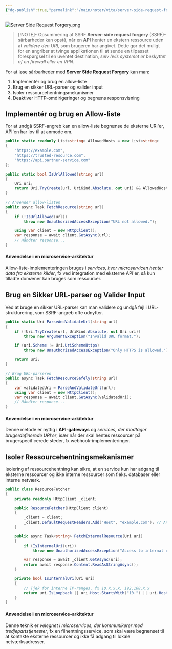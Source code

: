 ```yaml
---
{"dg-publish":true,"permalink":"/main/noter/vita/server-side-request-forgery/","created":"2024-11-11T08:46:27.958+01:00"}
---
```


![Server Side Request Forgery.png](/img/user/Server%20Side%20Request%20Forgery.png)
> [!NOTE]- Opsummering af SSRF
> **Server-side request forgery** (SSRF)-sårbarheder kan opstå, når en **API** henter en ekstern ressource uden at *validere den URI*, som brugeren har angivet. Dette gør det muligt for en angriber at tvinge applikationen til at sende en tilpasset forespørgsel til en uventet destination, *selv hvis systemet er beskyttet af en firewall eller en VPN*.


For at løse sårbarheder med **Server Side Request Forgery** kan man:
1. Implementér og brug en allow-liste
2. Brug en sikker URL-parser og valider input
3. Isoler ressourcehentningsmekanismer
4. Deaktiver HTTP-omdirigeringer og begræns responsvisning

## Implementér og brug en Allow-liste
For at undgå SSRF-angreb kan en allow-liste begrænse de eksterne URI'er, API'en har lov til at anmode om.
```csharp
public static readonly List<string> AllowedHosts = new List<string>
{
    "https://example.com",
    "https://trusted-resource.com",
    "https://api.partner-service.com"
};

public static bool IsUrlAllowed(string url)
{
    Uri uri;
    return Uri.TryCreate(url, UriKind.Absolute, out uri) && AllowedHosts.Contains(uri.GetLeftPart(UriPartial.Authority));
}

// Anvender allow-listen
public async Task FetchResource(string url)
{
    if (!IsUrlAllowed(url))
        throw new UnauthorizedAccessException("URL not allowed.");

    using var client = new HttpClient();
    var response = await client.GetAsync(url);
    // Håndter response...
}
```
#### Anvendelse i en microservice-arkitektur  
Allow-liste-implementeringen bruges i *services, hvor microservicen henter data fra eksterne kilder*, fx ved integration med eksterne API'er, så kun tilladte domæner kan bruges som ressourcer.
## Brug en Sikker URL-parser og Valider Input
Ved at bruge en sikker URL-parser kan man validere og undgå fejl i URL-strukturering, som SSRF-angreb ofte udnytter.
```csharp
public static Uri ParseAndValidateUrl(string url)
{
    if (!Uri.TryCreate(url, UriKind.Absolute, out Uri uri))
        throw new ArgumentException("Invalid URL format.");

    if (uri.Scheme != Uri.UriSchemeHttps)
        throw new UnauthorizedAccessException("Only HTTPS is allowed.");

    return uri;
}

// Brug URL-parseren
public async Task FetchResourceSafely(string url)
{
    var validatedUri = ParseAndValidateUrl(url);
    using var client = new HttpClient();
    var response = await client.GetAsync(validatedUri);
    // Håndter response...
}
```
#### Anvendelse i en microservice-arkitektur  
Denne metode er nyttig i **API-gateways** og *services, der modtager brugerdefinerede URI'er*, især når der skal hentes ressourcer på brugerspecificerede steder, fx webhook-implementeringer.

## Isoler Ressourcehentningsmekanismer

Isolering af ressourcehentning kan sikre, at en service kun har adgang til eksterne ressourcer og ikke interne ressourcer som f.eks. databaser eller interne netværk.
```csharp
public class ResourceFetcher
{
    private readonly HttpClient _client;

    public ResourceFetcher(HttpClient client)
    {
        _client = client;
        _client.DefaultRequestHeaders.Add("Host", "example.com"); // Angiver kun specifikt domæne
    }

    public async Task<string> FetchExternalResource(Uri uri)
    {
        if (IsInternalUri(uri))
            throw new UnauthorizedAccessException("Access to internal resources is not allowed.");

        var response = await _client.GetAsync(uri);
        return await response.Content.ReadAsStringAsync();
    }

    private bool IsInternalUri(Uri uri)
    {
        // Tjek for interne IP-ranges, fx 10.x.x.x, 192.168.x.x
        return uri.IsLoopback || uri.Host.StartsWith("10.") || uri.Host.StartsWith("192.168");
    }
}
```

#### Anvendelse i en microservice-arkitektur
Denne teknik er *velegnet i microservices, der kommunikerer med tredjepartstjenester*, fx en filhentningsservice, som skal være begrænset til at kontakte eksterne ressourcer og ikke få adgang til lokale netværksadresser.